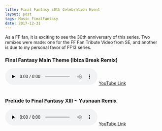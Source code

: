 ```yaml
---
title: Final Fantasy 30th Celebration Event
layout: post
tags: Music FinalFantasy
date: 2017-12-31
---
```


As a FF fan, it is exciting to see the 30th anniversary of this series. Two remixes were made: one for the FF Fan Tribute Video from SE, and another is due to my personal favor of FF13 series. <br/>

### Final Fantasy Main Theme (Ibiza Break Remix)
<audio id="audio" controls="" preload="none">
<source id="mp3" src="../music/remix/Final Fantasy Main Theme (Ibiza Break Remix).mp3" type="audio/mpeg">
</audio>
<a href="https://www.youtube.com/afgqc4AoKSI">YouTube Link</a>
<br/><br/>


### Prelude to Final Fantasy XIII ~ Yusnaan Remix
<audio id="audio" controls="" preload="none">
<source id="mp3" src="../music/remix/FF13 Prelude Remix.mp3" type="audio/mpeg" type="audio/mpeg">
</audio>
<a href="https://www.youtube.com/D6x0hqRHsPQ">YouTube Link</a>
